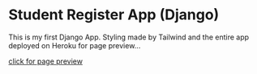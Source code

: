 # Student Register App (Django)

This is my first Django App. Styling made by Tailwind and the entire app deployed on Heroku for page preview...

[click for page preview](https://mas-register-app.herokuapp.com/)